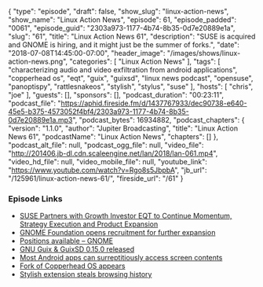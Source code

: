 {
  "type": "episode",
  "draft": false,
  "show_slug": "linux-action-news",
  "show_name": "Linux Action News",
  "episode": 61,
  "episode_padded": "0061",
  "episode_guid": "2303a973-1177-4b74-8b35-0d7e20889e1a",
  "slug": "61",
  "title": "Linux Action News 61",
  "description": "SUSE is acquired and GNOME is hiring, and it might just be the summer of forks.",
  "date": "2018-07-08T14:45:00-07:00",
  "header_image": "/images/shows/linux-action-news.png",
  "categories": [
    "Linux Action News"
  ],
  "tags": [
    "characterizing audio and video exfiltration from android applications",
    "copperhead os",
    "eqt",
    "guix",
    "guixsd",
    "linux news podcast",
    "opensuse",
    "panoptispy",
    "rattlesnakeos",
    "stylish",
    "stylus",
    "suse"
  ],
  "hosts": [
    "chris",
    "joe"
  ],
  "guests": [],
  "sponsors": [],
  "podcast_duration": "00:23:11",
  "podcast_file": "https://aphid.fireside.fm/d/1437767933/dec90738-e640-45e5-b375-4573052f4bf4/2303a973-1177-4b74-8b35-0d7e20889e1a.mp3",
  "podcast_bytes": 16934882,
  "podcast_chapters": {
    "version": "1.1.0",
    "author": "Jupiter Broadcasting",
    "title": "Linux Action News 61",
    "podcastName": "Linux Action News",
    "chapters": []
  },
  "podcast_alt_file": null,
  "podcast_ogg_file": null,
  "video_file": "http://201406.jb-dl.cdn.scaleengine.net/lan/2018/lan-061.mp4",
  "video_hd_file": null,
  "video_mobile_file": null,
  "youtube_link": "https://www.youtube.com/watch?v=Rgo8s5JbpbA",
  "jb_url": "/125961/linux-action-news-61/",
  "fireside_url": "/61"
}


### Episode Links

  * [SUSE Partners with Growth Investor EQT to Continue Momentum, Strategy Execution and Product Expansion](https://www.suse.com/c/news/suse-partners-with-growth-investor-eqt-to-continue-momentum-strategy-execution-and-product-expansion/ "SUSE Partners with Growth Investor EQT to Continue Momentum, Strategy Execution and Product Expansion")
  * [GNOME Foundation opens recruitment for further expansion](https://www.gnome.org/news/2018/07/gnome-foundation-opens-recruitment-for-further-expansion/ "GNOME Foundation opens recruitment for further expansion")
  * [Positions available – GNOME](https://www.gnome.org/foundation/careers/ "Positions available – GNOME")
  * [GNU Guix & GuixSD 0.15.0 released](https://www.gnu.org/software/guix/blog/2018/gnu-guix-and-guixsd-0.15.0-released/ "GNU Guix & GuixSD 0.15.0 released")
  * [Most Android apps can surreptitiously access screen contents](https://www.theregister.co.uk/2018/07/04/most_android_apps_can_slurp_your_screen_and_you_wouldnt_even_know/ "Most Android apps can surreptitiously access screen contents")
  * [Fork of Copperhead OS appears](https://github.com/dan-v/rattlesnakeos-stack "Fork of Copperhead OS appears")
  * [Stylish extension steals browsing history](https://robertheaton.com/2018/07/02/stylish-browser-extension-steals-your-internet-history/ "Stylish extension steals browsing history")


